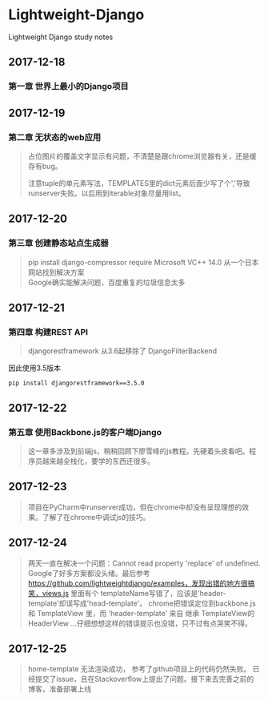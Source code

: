 # Lightweight-Django
Lightweight Django study notes

## 2017-12-18
### **第一章 世界上最小的Django项目**

## 2017-12-19
### **第二章 无状态的web应用**
> 占位图片的覆盖文字显示有问题，不清楚是跟chrome浏览器有关，还是缓存有bug。
> 
> 注意tuple的单元素写法，TEMPLATES里的dict元素后面少写了个','导致runserver失败。以后用到iterable对象尽量用list。

## 2017-12-20
### **第三章 创建静态站点生成器**
> pip install django-compressor require Microsoft VC++ 14.0 从一个日本网站找到解决方案<br>Google确实能解决问题，百度重复的垃圾信息太多

## 2017-12-21
### **第四章 构建REST API**

> djangorestframework 从3.6起移除了 DjangoFilterBackend

因此使用3.5版本
	
	pip install djangorestframework==3.5.0

## 2017-12-22
### **第五章 使用Backbone.js的客户端Django**
> 这一章多涉及到前端js，稍稍回顾下廖雪峰的js教程。先硬着头皮看吧。程序员越来越全栈化，要学的东西还很多。

## 2017-12-23
> 项目在PyCharm中runserver成功，但在chrome中却没有呈现理想的效果。了解了在chrome中调试js的技巧。

## 2017-12-24
> 两天一直在解决一个问题：Cannot read property 'replace' of undefined. Google了好多方案都没头绪。最后参考 https://github.com/lightweightdjango/examples，发现出错的地方很搞笑，views.js 里面有个 templateName写错了，应该是'header-template'却误写成'head-template'。 chrome把错误定位到backbone.js 和 TemplateView 里，而 'header-template' 来自 继承 TemplateView的 HeaderView ...仔细想想这样的错误提示也没错，只不过有点哭笑不得。

## 2017-12-25
> home-template 无法渲染成功， 参考了github项目上的代码仍然失败。 已经提交了issue，且在Stackoverflow上提出了问题。接下来去完善之前的博客，准备部署上线

